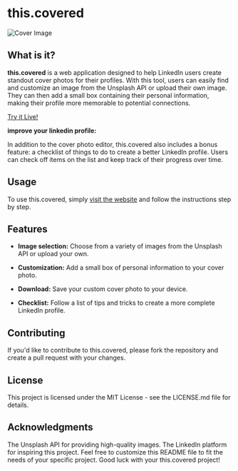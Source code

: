 # this.covered

![Cover Image](https://i.imgur.com/EH0ae8Z.png)



## What is it?
**this.covered** is a web application designed to help LinkedIn users create standout cover photos for their profiles. With this tool, users can easily find and customize an image from the Unsplash API or upload their own image. They can then add a small box containing their personal information, making their profile more memorable to potential connections.

[Try it Live!]( https://github.com/theamirm/thiscovered)



**improve your linkedin profile:**

In addition to the cover photo editor, this.covered also includes a bonus feature: a checklist of things to do to create a better LinkedIn profile. Users can check off items on the list and keep track of their progress over time.


## Usage
To use this.covered, simply [visit the website]( https://github.com/theamirm/thiscovered) and follow the instructions step by step.


## Features
- **Image selection:** Choose from a variety of images from the Unsplash API or upload your own.

- **Customization:** Add a small box of personal information to your cover photo.

- **Download:** Save your custom cover photo to your device.

- **Checklist:** Follow a list of tips and tricks to create a more complete LinkedIn profile.



## Contributing
If you'd like to contribute to this.covered, please fork the repository and create a pull request with your changes.


## License
This project is licensed under the MIT License - see the LICENSE.md file for details.


## Acknowledgments
The Unsplash API for providing high-quality images.
The LinkedIn platform for inspiring this project.
Feel free to customize this README file to fit the needs of your specific project. Good luck with your this.covered project!
